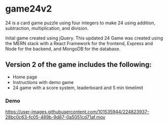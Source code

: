 # game24v2
24 is a card game puzzle using four integers to make 24 using addition, subtraction, multiplication, and division.

Inital game created using jQuery. This updated 24 Game was created using the MERN stack with a React Framework for the frontend, Express and Node for the backend, and MongoDB for the database.

## Version 2 of the game includes the following:
* Home page
* Instructions with demo game
* 24 game with a score system, leaderboard and 5 min timelimit

### Demo
https://user-images.githubusercontent.com/101535944/224823937-28bc0c63-fc05-489b-9d87-0a5051cd71af.mov

